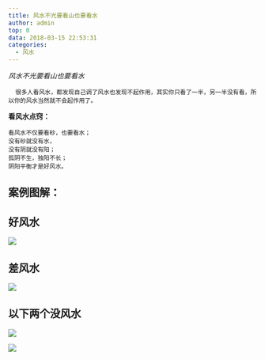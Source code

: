 ```yaml
---
title: 风水不光要看山也要看水
author: admin
top: 0
data: 2018-03-15 22:53:31
categories: 
  - 风水
---
```

*风水不光要看山也要看水*

      很多人看风水，都发现自己调了风水也发现不起作用，其实你只看了一半，另一半没有看，所以你的风水当然就不会起作用了。
  
**看风水点窍：**

    看风水不仅要看砂，也要看水；
    没有砂就没有水，
    没有阴就没有阳；
    孤阴不生，独阳不长；
    阴阳平衡才是好风水。


案例图解：
--------


好风水
--------
![](http://fs-image.pull.net.cn/18-3-15/18377169.jpg!800)

差风水
--------
![](http://fs-image.pull.net.cn/18-3-15/83295207.jpg!800)

以下两个没风水
--------
![](http://fs-image.pull.net.cn/18-3-15/82040214.jpg!800)

![](http://fs-image.pull.net.cn/18-3-15/62161124.jpg!800)









